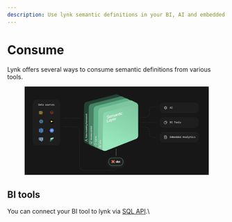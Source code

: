 ```yaml
---
description: Use lynk semantic definitions in your BI, AI and embedded analytics tools
---
```


# Consume

Lynk offers several ways to consume semantic definitions from various tools.&#x20;

<figure><img src="../.gitbook/assets/image.png" alt=""><figcaption></figcaption></figure>

## BI tools

You can connect your BI tool to lynk via [SQL API](sql-api.md).\
